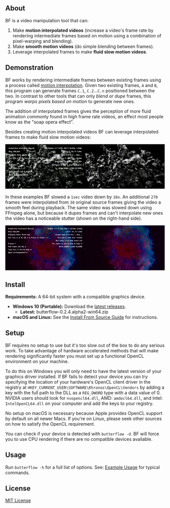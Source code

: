 ## About
BF is a video manipulation tool that can:

1. Make **motion interpolated videos** (increase a video's frame rate by rendering intermediate frames based on motion using a combination of pixel-warping and blending).
2. Make **smooth motion videos** (do simple blending between frames).
3. Leverage interpolated frames to make **fluid slow motion videos**.

## Demonstration
BF works by rendering intermediate frames between existing frames using a process called [motion interpolation](https://en.wikipedia.org/wiki/Motion_interpolation). Given two existing frames, `A` and `B`, this program can generate frames `C.1`, `C.2`...`C.n` positioned between the two. In contrast to other tools that can only *blend or dupe* frames, this program *warps pixels based on motion* to generate new ones.

The addition of interpolated frames gives the perception of more fluid animation commonly found in high frame rate videos, an effect most people know as the "soap opera effect".

Besides creating motion interpolated videos BF can leverage interpolated frames to make fluid slow motion videos:

![](docs/1.gif)

In these examples BF slowed a `1sec` video down by `10x`. An additional `270` frames were interpolated from `30` original source frames giving the video a smooth feel during playback. The same video was slowed down using FFmpeg alone, but because it dupes frames and can't interpolate new ones the video has a noticeable stutter (shown on the right-hand side).

![](docs/2.gif)

## Install
**Requirements:** A 64-bit system with a compatible graphics device.

* **Windows 10 (Portable):** Download the [latest releases](https://github.com/dthpham/butterflow/releases/latest).
  * **Latest:** butterflow-0.2.4.alpha2-win64.zip
* **macOS and Linux:** See the [Install From Source Guide](docs/Install-From-Source-Guide.md) for instructions.

## Setup
BF requires no setup to use but it's too slow out of the box to do any serious work. To take advantage of hardware accelerated methods that will make rendering significantly faster you must set up a functional OpenCL environment on your machine.

To do this on Windows you will only need to have the latest version of your graphics driver installed. If BF fails to detect your device you can try specifying the location of your hardware's OpenCL client driver in the registry at `HKEY_CURRENT_USER\SOFTWARE\Khronos\OpenCL\Vendors` by adding a key with the full path to the DLL as a `REG_DWORD` type with a data value of 0. NVIDIA users should look for `nvopencl64.dll`, AMD: `amdocl64.dll`, and Intel: `IntelOpenCL64.dll` on your computer and add the keys to your registry.

No setup on macOS is necessary because Apple provides OpenCL support by default on all newer Macs. If you're on Linux, please seek other sources on how to satisfy the OpenCL requirement.

You can check if your device is detected with `butterflow -d`. BF will force you to use CPU rendering if there are no compatible devices available.

## Usage
Run `butterflow -h` for a full list of options. See: [Example Usage](docs/Example-Usage.md) for typical commands.

## License
[MIT License](LICENSE)
